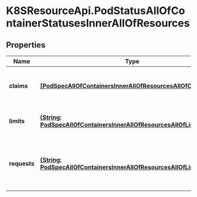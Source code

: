 # K8SResourceApi.PodStatusAllOfContainerStatusesInnerAllOfResources

## Properties

Name | Type | Description | Notes
------------ | ------------- | ------------- | -------------
**claims** | [**[PodSpecAllOfContainersInnerAllOfResourcesAllOfClaimsInner]**](PodSpecAllOfContainersInnerAllOfResourcesAllOfClaimsInner.md) | Claims lists the names of resources, defined in spec.resourceClaims, that are used by this container.  This is an alpha field and requires enabling the DynamicResourceAllocation feature gate.  This field is immutable. It can only be set for containers. | [optional] 
**limits** | [**{String: PodSpecAllOfContainersInnerAllOfResourcesAllOfLimitsValue}**](PodSpecAllOfContainersInnerAllOfResourcesAllOfLimitsValue.md) | Limits describes the maximum amount of compute resources allowed. More info: https://kubernetes.io/docs/concepts/configuration/manage-resources-containers/ | [optional] 
**requests** | [**{String: PodSpecAllOfContainersInnerAllOfResourcesAllOfLimitsValue}**](PodSpecAllOfContainersInnerAllOfResourcesAllOfLimitsValue.md) | Requests describes the minimum amount of compute resources required. If Requests is omitted for a container, it defaults to Limits if that is explicitly specified, otherwise to an implementation-defined value. Requests cannot exceed Limits. More info: https://kubernetes.io/docs/concepts/configuration/manage-resources-containers/ | [optional] 


